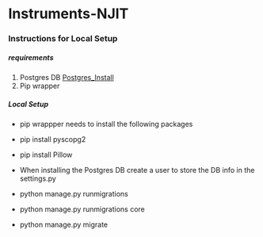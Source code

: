 # Instruments-NJIT
### Instructions for Local Setup
 
 ##### requirements
 1. Postgres DB [Postgres_Install](https://www.enterprisedb.com/downloads/postgres-postgresql-downloads)
 2. Pip wrapper 
 
 ##### Local Setup
 - pip wrappper needs to install the following packages
 - pip install pyscopg2
 - pip install Pillow 
 - When installing the Postgres DB create a user to store the DB info in the settings.py

 - python manage.py runmigrations
 - python manage.py runmigrations core
 - python manage.py migrate

 


### 